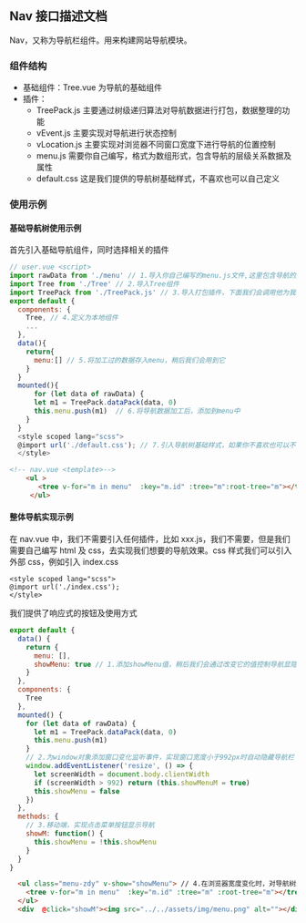 ## Nav 接口描述文档

Nav，又称为导航栏组件。用来构建网站导航模块。

### 组件结构

- 基础组件：Tree.vue 为导航的基础组件
- 插件：
  - TreePack.js 主要通过树级递归算法对导航数据进行打包，数据整理的功能
  - vEvent.js 主要实现对导航进行状态控制
  - vLocation.js 主要实现对浏览器不同窗口宽度下进行导航的位置控制
  - menu.js 需要你自己编写，格式为数组形式，包含导航的层级关系数据及属性
  - default.css 这是我们提供的导航树基础样式，不喜欢也可以自己定义

### 使用示例

#### 基础导航树使用示例

首先引入基础导航组件，同时选择相关的插件

```js
// user.vue <script>
import rawData from './menu' // 1.导入你自己编写的menu.js文件,这里包含导航的层级关系数据
import Tree from './Tree' // 2.导入Tree组件
import TreePack from './TreePack.js' // 3.导入打包插件，下面我们会调用他为我们的数据进行加工
export default {
  components: {
    Tree, // 4.定义为本地组件
    ...
  },
  data(){
    return{
      menu:[] // 5.将加工过的数据存入menu，稍后我们会用到它
    }
  }
  mounted(){
      for (let data of rawData) {
      let m1 = TreePack.dataPack(data, 0)
      this.menu.push(m1)  // 6.将导航数据加工后，添加到menu中
    }
  }
  <style scoped lang="scss">
  @import url('./default.css'); // 7.引入导航树基础样式，如果你不喜欢也可以不使用
  </style>
```

```html
<!-- nav.vue <template>-->
    <ul >
       <tree v-for="m in menu"  :key="m.id" :tree="m":root-tree="m"></tree> // 7.引入tree标签，并且利用v-for 将刚才加工好的数据进行循环，并把每一项传递到子组件Tree中
     </ul>
```

#### 整体导航实现示例

在 nav.vue 中，我们不需要引入任何插件，比如 xxx.js，我们不需要，但是我们需要自己编写 html 及 css，去实现我们想要的导航效果。css 样式我们可以引入外部 css，例如引入 index.css

```
<style scoped lang="scss">
@import url('./index.css');
</style>
```

我们提供了响应式的按钮及使用方式

```js
export default {
  data() {
    return {
      menu: [],
      showMenu: true // 1.添加showMenu值，稍后我们会通过改变它的值控制导航显隐
    }
  },
  components: {
    Tree
  },
  mounted() {
    for (let data of rawData) {
      let m1 = TreePack.dataPack(data, 0)
      this.menu.push(m1)
    }
    // 2.为window对象添加窗口变化监听事件，实现窗口宽度小于992px时自动隐藏导航栏
    window.addEventListener('resize', () => {
      let screenWidth = document.body.clientWidth
      if (screenWidth > 992) return (this.showMenuM = true)
      this.showMenu = false
    })
  },
  methods: {
    // 3.移动端，实现点击菜单按钮显示导航
    showM: function() {
      this.showMenu = !this.showMenu
    }
  }
}
```

```html
  <ul class="menu-zdy" v-show="showMenu"> // 4.在浏览器宽度变化时，对导航树进行显隐自动控制
    <tree v-for="m in menu"  :key="m.id" :tree="m" :root-tree="m"></tree>
  </ul>
  <div  @click="showM"><img src="../../assets/img/menu.png" alt=""></div> // 5.在移动端时，对导航进行手动显隐控制的按钮
```
